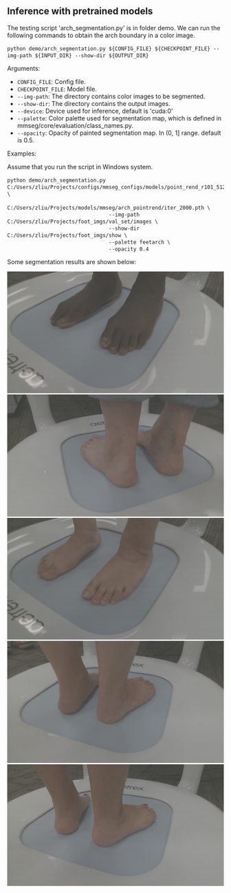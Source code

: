 ## Inference with pretrained models

The testing script 'arch_segmentation.py' is in folder demo. We can run the following commands to obtain the arch boundary in a color image. 

```shell
python demo/arch_segmentation.py ${CONFIG_FILE} ${CHECKPOINT_FILE} --img-path ${INPUT_DIR} --show-dir ${OUTPUT_DIR} 
```

Arguments:

- `CONFIG_FILE`: Config file.
- `CHECKPOINT_FILE`: Model file.
- `--img-path`: The directory contains color images to be segmented.
- `--show-dir`: The directory contains the output images.
- `--device`: Device used for inference, default is 'cuda:0'
- `--palette`: Color palette used for segmentation map, which is defined in mmseg/core/evaluation/class_names.py.
- `--opacity`: Opacity of painted segmentation map. In (0, 1] range. default is 0.5.

Examples:

Assume that you run the script in Windows system.

```shell
python demo/arch_segmentation.py C:/Users/zliu/Projects/configs/mmseg_configs/models/point_rend_r101_512x512_160k_feetarch5k.py \
                                 C:/Users/zliu/Projects/models/mmseg/arch_pointrend/iter_2000.pth \
                                 --img-path C:/Users/zliu/Projects/foot_imgs/val_set/images \
                                 --show-dir C:/Users/zliu/Projects/foot_imgs/show \
                                 --palette feetarch \
                                 --opacity 0.4 
```

Some segmentation results are shown below:

![arch1](../../resources/feet_imgs/Ted_scan4_right_front_arch.png)
![arch2](../../resources/feet_imgs/Tony_R_scan2_right_back_arch.png)
![arch3](../../resources/feet_imgs/Wendy_scan4_right_front_arch.png)
![arch3](../../resources/feet_imgs/Whitney_scan3_left_back_arch.png)
![arch3](../../resources/feet_imgs/Yanina_scan2_left_back_arch.png)

